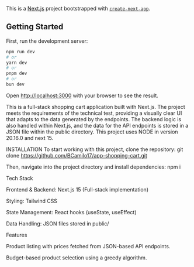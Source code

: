 This is a [Next.js](https://nextjs.org) project bootstrapped with [`create-next-app`](https://nextjs.org/docs/app/api-reference/cli/create-next-app).

 ## Getting Started

First, run the development server:

```bash
npm run dev
# or
yarn dev
# or
pnpm dev
# or
bun dev
```

Open [http://localhost:3000](http://localhost:3000) with your browser to see the result.


This is a full-stack shopping cart application built with Next.js. The project meets the requirements of the technical test, providing a visually clear UI that adapts to the data generated by the endpoints. The backend logic is also handled within Next.js, and the data for the API endpoints is stored in a JSON file within the public directory.
This project uses NODE in version 20.16.0 and next 15.


INSTALLATION
To start working with this project, clone the repository:
git clone https://github.com/BCamilo17/app-shopping-cart.git



Then, navigate into the project directory and install dependencies:
npm i

Tech Stack

Frontend & Backend: Next.js 15 (Full-stack implementation)

Styling: Tailwind CSS

State Management: React hooks (useState, useEffect)

Data Handling: JSON files stored in public/


Features

Product listing with prices fetched from JSON-based API endpoints.

Budget-based product selection using a greedy algorithm.




